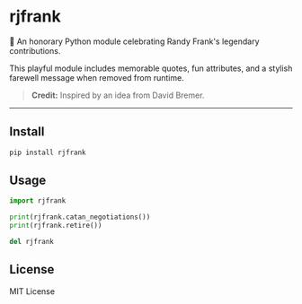 # rjfrank

🎉 An honorary Python module celebrating Randy Frank's legendary contributions.

This playful module includes memorable quotes, fun attributes, and a stylish farewell message when removed from runtime.

> **Credit:** Inspired by an idea from David Bremer.

---

## Install

```bash
pip install rjfrank
```

## Usage

```python
import rjfrank

print(rjfrank.catan_negotiations())
print(rjfrank.retire())

del rjfrank
```

## License

MIT License
